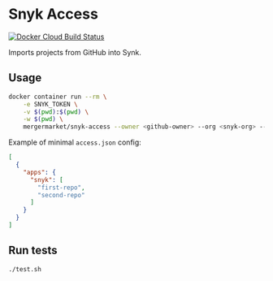 # Snyk Access
[![Docker Cloud Build Status](https://img.shields.io/docker/cloud/build/mergermarket/snyk-access.svg)](https://hub.docker.com/r/mergermarket/snyk-access)

Imports projects from GitHub into Synk.

## Usage
```bash
docker container run --rm \
    -e SNYK_TOKEN \
    -v $(pwd):$(pwd) \
    -w $(pwd) \
    mergermarket/snyk-access --owner <github-owner> --org <snyk-org> --access-file ./access.json
```

Example of minimal `access.json` config:
```json
[
  {
    "apps": {
      "snyk": [
        "first-repo",
        "second-repo"
      ]
    }
  }
]
```

## Run tests
```bash
./test.sh
```
